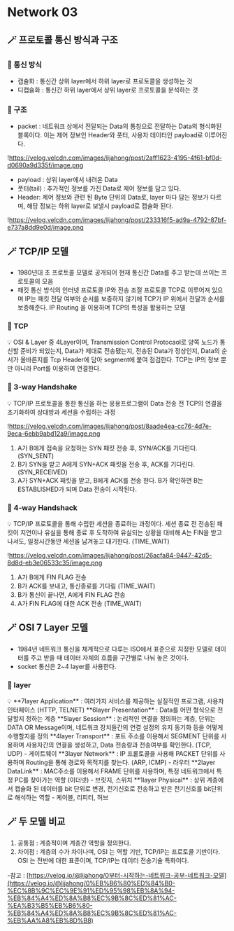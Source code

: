 # **Network 03**

## 🪄 프로토콜 통신 방식과 구조

### 🔎 통신 방식

- 캡슐화 : 통신간 상위 layer에서 하위 layer로 프로토콜을 생성하는 것
- 디캡슐화 : 통신간 하위 layer에서 상위 layer로 프로토콜을 분석하는 것

### 🔎 구조

- packet : 네트워크 상에서 전달되는 Data의 통칭으로 전달하는 Data의 형식화된 블록이다.
  이는 제어 정보인 Header와 풋터, 사용자 데이터인 payload로 이루어진다.

!https://velog.velcdn.com/images/lijahong/post/2aff1623-4195-4f61-bf0d-d0690a9d335f/image.png

- payload : 상위 layer에서 내려온 Data
- 풋터(tail) : 추가적인 정보를 가진 Data로 제어 정보를 담고 있다.
- Header: 제어 정보와 관련 된 Byte 단위의 Data로, layer 마다 담는 정보가 다르며, 해당 정보는 하위 layer로 보낼시 payload로 캡슐화 된다.

!https://velog.velcdn.com/images/lijahong/post/233316f5-ad9a-4792-87bf-e737a8dd9e0d/image.png

## 🪄 TCP/IP 모델

- 1980년대 초 프로토콜 모델로 공개되어 현재 통신간 Data를 주고 받는데 쓰이는 프로토콜의 모음
- 패킷 통신 방식의 인터넷 프로토콜 IP와 전송 조절 프로토콜 TCP로 이루어져 있으며 IP는 패킷 전달 여부와 순서를 보증하지 않기에 TCP가 IP 위에서 전달과 순서를 보증해준다.
  IP Routing 을 이용하며 TCP의 특성을 활용하는 모델

### 🔎 TCP

<aside>
💡 OSI & Layer 중 4Layer이며, Transmission Control Protocaol로 양쪽 노드가 통신할 준비가 되었는지, Data가 제대로 전송됐는지, 전송된 Data가 정상인지,
Data의 순서가 올바른지를 Tcp Header에 담아 segment에 붙여 점검한다.
TCP는 IP의 정보 뿐만 아니라 Port를 이용하여 연결한다.

</aside>

### 🔎 3-way Handshake

<aside>
💡 TCP/IP 프로토콜을 통한 통신을 하는 응용프로그램이 Data 전송 전 TCP의 연결을 초기화하여 상대방과 세션을 수립하는 과정

</aside>

!https://velog.velcdn.com/images/lijahong/post/8aade4ea-cc76-4d7e-9eca-6ebb9abd12a9/image.png

1. A가 B에게 접속을 요청하는 SYN 패킷 전송 후, SYN/ACK를 기다린다. (SYN_SENT)
2. B가 SYN을 받고 A에게 SYN+ACK 패킷을 전송 후, ACK를 기다린다. (SYN_RECEIVED)
3. A가 SYN+ACK 패킷을 받고, B에게 ACK를 전송 한다. B가 확인하면 B는 ESTABLISHED가 되며 Data 전송이 시작된다.

### 🔎 4-way Handshack

<aside>
💡 TCP/IP 프로토콜을 통해 수립한 세션을 종료하는 과정이다.
세션 종료 전 전송된 패킷이 지연이나 유실을 통해 종료 후 도착하여 유실되는 상황을 대비해 A는 FIN을 받고 나서도, 일정시간동안 세션을 남겨놓고 대기한다. (TIME_WAIT)

</aside>

!https://velog.velcdn.com/images/lijahong/post/26acfa84-9447-42d5-8d8d-eb3e06533c35/image.png

1. A가 B에게 FIN FLAG 전송
2. B가 ACK를 보내고, 통신종료를 기다림 (TIME_WAIT)
3. B가 통신이 끝나면, A에게 FIN FLAG 전송
4. A가 FIN FLAG에 대한 ACK 전송 (TIME_WAIT)

## 🪄 OSI 7 Layer 모델

- 1984년 네트워크 통신을 체계적으로 다루는 ISO에서 표준으로 지정한 모델로 데이터를 주고 받을 때 데이터 자체의 흐름을 구간별로 나눠 놓은 것이다.
- socket 통신은 2~4 layer를 사용한다.

### 🔎 layer

<aside>
💡 **7layer Application** : 여러가지 서비스를 제공하는 실질적인 프로그램, 사용자 인터페이스 (HTTP, TELNET)
**6layer Presentation** : Data를 어떤 형식으로 전달할지 정하는 계층
**5layer Session** : 논리적인 연결을 정의하는 계층, 단위는 DATA OR Message이며,
                          네트워크 장치들간의 연결 설정의 유지 동기화 등을 어떻게 수행할지를 정의
**4layer Transport** : 포트 주소를 이용해서 SEGMENT 단위를 사용하며 사용자간의 연결을 생성하고,
                             Data 전송량과 전송여부를 확인한다. (TCP, UDP) - 게이트웨이
**3layer Network** : IP 프롵토콜을 사용해 PACKET 단위를 사용하며 Routing을 통해 경로와 목적지를 찾는다. (ARP, ICMP) - 라우터
**2layer DataLink** : MAC주소를 이용해서 FRAME 단위를 사용하며, 특정 네트워크에서 특정 PC를 찾아가는 역할 (이더넷) - 브릿지, 스위치
**1layer Physical** : 상위 계층에서 캡슐화 된 데이터를 bit 단위로 변경,
                           전기신호로 전송하고 받은 전기신호를 bit단위로 해석하는 역할 - 케이블, 리피터, 허브

</aside>

## 🪄 두 모델 비교

1. 공통점 : 계층적이며 계층간 역할을 정의한다.
2. 차이점 : 계층의 수가 차이나며, OSI 는 역할 기반, TCP/IP는 프로토콜 기반이다.
   OSI 는 전반에 대한 표준이며, TCP/IP는 데이터 전송기술 특화이다.

-참고 : [https://velog.io/@lijahong/0부터-시작하는-네트워크-공부-네트워크-모델](https://velog.io/@lijahong/0%EB%B6%80%ED%84%B0-%EC%8B%9C%EC%9E%91%ED%95%98%EB%8A%94-%EB%84%A4%ED%8A%B8%EC%9B%8C%ED%81%AC-%EA%B3%B5%EB%B6%80-%EB%84%A4%ED%8A%B8%EC%9B%8C%ED%81%AC-%EB%AA%A8%EB%8D%B8)